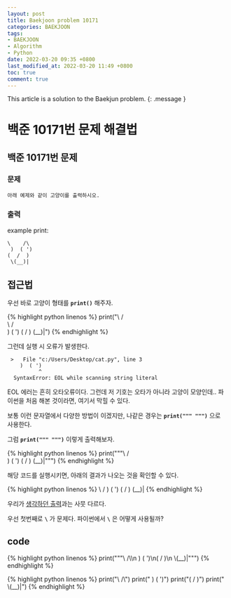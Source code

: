 ```yaml
---
layout: post
title: Baekjoon problem 10171
categories: BAEKJOON
tags:
- BAEKJOON
- Algorithm
- Python
date: 2022-03-20 09:35 +0800
last_modified_at: 2022-03-20 11:49 +0800
toc: true
comment: true
---
```


This article is a solution to the Baekjun problem.
{: .message }

# 백준 10171번 문제 해결법

## 백준 10171번 문제

### 문제

```
아래 예제와 같이 고양이를 출력하시오.
```

### 출력

example print:
```
\    /\
 )  ( ')
(  /  )
 \(__)|
```

## 접근법
우선 바로 고양이 형태를 **```print()```** 해주자.

{% highlight python linenos %}
print("\    /\
\    /\
 )  ( ')
(  /  )
 \(__)|")
{% endhighlight %}

 그런데 실행 시 오류가 발생한다.
``` 
 >   File "c:/Users/Desktop/cat.py", line 3
    )  ( ')
          ^
  SyntaxError: EOL while scanning string literal
```
EOL 에러는 흔히 오타오류이다. 그런데 저 기호는 오타가 아니라 고양이 모양인데..
파이썬을 처음 해본 것이라면, 여기서 막힐 수 있다.
 
보통 이런 문자열에서 다양한 방법이 이겠지만, 나같은 경우는 **```print(""" """)```** 으로 사용한다.
 
그럼 **```print(""" """)```** 이렇게 출력해보자.

{% highlight python linenos %}
print("""\    /\
 )  ( ')
(  /  )
 \(__)|""")
{% endhighlight %}

해당 코드를 실행시키면, 아래의 결과가 나오는 것을 확인할 수 있다.

{% highlight python linenos %}
\    / )  ( ')
(  /  )
 \(__)|
{% endhighlight %}

우리가 [생각하던 출력](#출력)과는 사뭇 다르다.

우선 첫번째로 **```\```** 가 문제다. 파이썬에서 **```\```** 은 어떻게 사용될까?

## code

{% highlight python linenos %}
print("""\\    /\\\n )  ( ')\n(  /  )\n \\(__)|""")
{% endhighlight %}

{% highlight python linenos %}
print("\\    /\\")
print(" )  ( ')")
print("(  /  )")
print(" \\(__)|")
{% endhighlight %}
